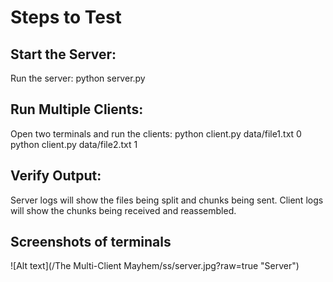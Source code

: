 # Steps to Test
## Start the Server:
Run the server:
python server.py
## Run Multiple Clients:
Open two terminals and run the clients:
python client.py data/file1.txt 0
python client.py data/file2.txt 1
## Verify Output:
Server logs will show the files being split and chunks being sent.
Client logs will show the chunks being received and reassembled.

## Screenshots of terminals
![Alt text](/The Multi-Client Mayhem/ss/server.jpg?raw=true "Server")
